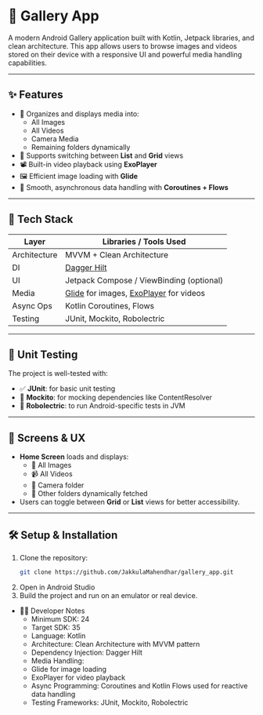 # 📸 Gallery App

A modern Android Gallery application built with Kotlin, Jetpack libraries, and clean architecture. This app allows users to browse images and videos stored on their device with a responsive UI and powerful media handling capabilities.

---

## ✨ Features

- 📂 Organizes and displays media into:
  - All Images
  - All Videos
  - Camera Media
  - Remaining folders dynamically
- 🔄 Supports switching between **List** and **Grid** views
- 📽️ Built-in video playback using **ExoPlayer**
- 🖼️ Efficient image loading with **Glide**
- 🚀 Smooth, asynchronous data handling with **Coroutines + Flows**

---

## 🧩 Tech Stack

| Layer         | Libraries / Tools Used                                                                 |
|---------------|-----------------------------------------------------------------------------------------|
| Architecture  | MVVM + Clean Architecture                                                              |
| DI            | [Dagger Hilt](https://dagger.dev/hilt/)                                                |
| UI            | Jetpack Compose / ViewBinding (optional)                                               |
| Media         | [Glide](https://github.com/bumptech/glide) for images, [ExoPlayer](https://exoplayer.dev/) for videos |
| Async Ops     | Kotlin Coroutines, Flows                                                               |
| Testing       | JUnit, Mockito, Robolectric                                                            |

---

## 🧪 Unit Testing

The project is well-tested with:

- ✅ **JUnit**: for basic unit testing
- 🔁 **Mockito**: for mocking dependencies like ContentResolver
- 🧪 **Robolectric**: to run Android-specific tests in JVM

---

## 📱 Screens & UX

- **Home Screen** loads and displays:
  - 📸 All Images
  - 📹 All Videos
  - 📁 Camera folder
  - 📁 Other folders dynamically fetched
- Users can toggle between **Grid** or **List** views for better accessibility.

---

## 🛠️ Setup & Installation

1. Clone the repository:
   ```bash
   git clone https://github.com/JakkulaMahendhar/gallery_app.git
   
2. Open in Android Studio
3. Build the project and run on an emulator or real device.

- 🧑‍💻 Developer Notes
    - Minimum SDK: 24
    - Target SDK: 35
    - Language: Kotlin
    - Architecture: Clean Architecture with MVVM pattern
    - Dependency Injection: Dagger Hilt
    - Media Handling:
     - Glide for image loading
     - ExoPlayer for video playback
     - Async Programming: Coroutines and Kotlin Flows used for reactive data handling
    - Testing Frameworks: JUnit, Mockito, Robolectric
